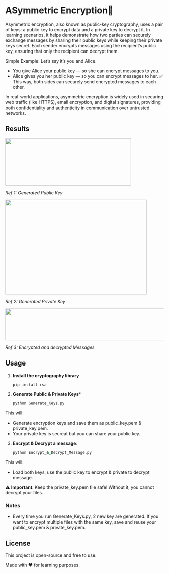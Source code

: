 # ASymmetric Encryption🔐

Asymmetric encryption, also known as public-key cryptography, uses a pair of keys: a public key to encrypt data and a private key to decrypt it. In learning scenarios, it helps demonstrate how two parties can securely exchange messages by sharing their public keys while keeping their private keys secret. Each sender encrypts messages using the recipient’s public key, ensuring that only the recipient can decrypt them. 

Simple Example:
Let’s say it’s you and Alice.
- You give Alice your public key — so she can encrypt messages to you.
- Alice gives you her public key — so you can encrypt messages to her.
✅ This way, both sides can securely send encrypted messages to each other.

In real-world applications, asymmetric encryption is widely used in securing web traffic (like HTTPS), email encryption, and digital signatures, providing both confidentiality and authenticity in communication over untrusted networks.

## Results
<img src="https://github.com/user-attachments/assets/28069cc8-fbcb-4838-b619-142eabe69a2d" width="400" height="150"/>

*Ref 1: Generated Public Key*

<img src="https://github.com/user-attachments/assets/142d8825-edca-4aa6-96d3-c026788aa42f" width="450" height="300"/>

*Ref 2: Generated Private Key*

<img src="https://github.com/user-attachments/assets/343cadde-e845-4a48-9464-3ffd517bbcc2" width="600" height="100"/>

*Ref 3: Encrypted and decrypted Messages*


## Usage 
1. **Install the cryptography library**
   ```sh
   pip install rsa
   
2. **Generate Public & Private Keys***
   ```sh
   python Generate_Keys.py
 This will:
 - Generate encryption keys and save them as public_key.pem & private_key.pem.
 - Your private key is secreat but you can share your public key.
  
3. **Encrypt & Decrypt a message**:
   ```sh
   python Encrypt_&_Decrypt_Message.py
 This will:
 - Load both keys, use the public key to encrypt & private to decrypt message.
 

⚠️ **Important**:
Keep the private_key.pem file safe! Without it, you cannot decrypt your files.

### Notes
- Every time you run Generate_Keys.py, 2 new key are generated. If you want to encrypt multiple files with the same key, save and reuse your public_key.pem & private_key.pem.

## License
This project is open-source and free to use.

Made with ❤️ for learning purposes.








